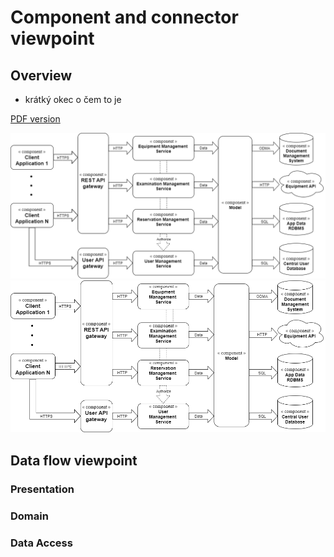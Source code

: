 # Component and connector viewpoint #
## Overview ##
- krátký okec o čem to je

[PDF version](img/CnC.pdf)

![Image description.](img/CnC.png)
![Image description.](img/CnC2.png)

## Data flow viewpoint ##
### Presentation ###

### Domain ###

### Data Access ###